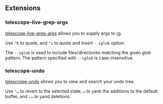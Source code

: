 ## Extensions

### telescope-live-grep-args

[telescope-live-grep-args](https://github.com/nvim-telescope/telescope-live-grep-args.nvim) allows you to supply args to [rg](https://github.com/BurntSushi/ripgrep/).

Use `^k` to quote, and `^i` to quote and insert `--iglob` option.

The `--iglob` is used to include files/directories matching the given glob pattern. The pattern specified with `--iglob` is case-insensitive.

### telescope-undo

[telescrope-undo](https://github.com/debugloop/telescope-undo.nvim/) allows you to view and search your undo tree.

Use `⌃↵` to revert to the selected  state, `↵` to yank the additions to the default buffer, and `⇧↵` to yand deletions.
